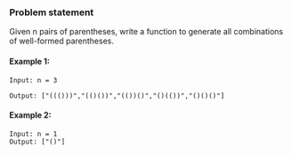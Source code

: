 ### Problem statement
Given n pairs of parentheses, write a function to generate all combinations of well-formed parentheses.

#### Example 1:

	Input: n = 3

	Output: ["((()))","(()())","(())()","()(())","()()()"]

#### Example 2:

	Input: n = 1
	Output: ["()"]
